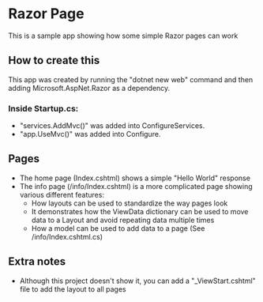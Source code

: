# Razor Page

This is a sample app showing how some simple Razor pages can work

## How to create this

This app was created by running the "dotnet new web" command and then adding Microsoft.AspNet.Razor as a dependency.

### Inside Startup.cs:

- "services.AddMvc()" was added into ConfigureServices.
- "app.UseMvc()" was added into Configure.
  

## Pages

- The home page (Index.cshtml) shows a simple "Hello World" response
- The info page (/info/Index.cshtml) is a more complicated page showing various different features:
    - How layouts can be used to standardize the way pages look
    - It demonstrates how the ViewData dictionary can be used to move data to a Layout and avoid repeating data multiple times
    - How a model can be used to add data to a page (See /info/Index.cshtml.cs)
    
## Extra notes

- Although this project doesn't show it, you can add a "_ViewStart.cshtml" file to add the layout to all pages
